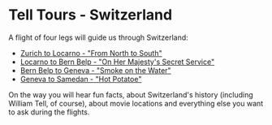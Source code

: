 # Tell Tours - Switzerland

A flight of four legs will guide us through Switzerland:

* [Zurich to Locarno - "From North to South"](https://github.com/till213/Tell-Tours/tree/main/Europe/Switzerland/Steeler/Leg-1)
* [Locarno to Bern Belp - "On Her Majesty's Secret Service"](https://github.com/till213/Tell-Tours/tree/main/Europe/Switzerland/Steeler/Leg-2)
* [Bern Belp to Geneva - "Smoke on the Water"](https://github.com/till213/Tell-Tours/tree/main/Europe/Switzerland/Steeler/Leg-3)
* [Geneva to Samedan - "Hot Potatoe"](https://github.com/till213/Tell-Tours/tree/main/Europe/Switzerland/Steeler/Leg-4)

On the way you will hear fun facts, about Switzerland's history (including William Tell, of course), about movie locations and everything else you want to ask during the flights.

